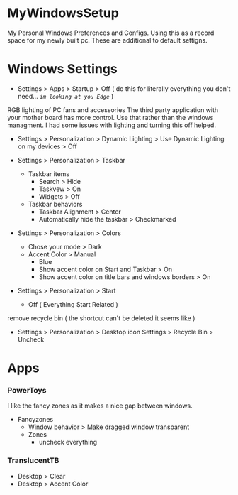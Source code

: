 # MyWindowsSetup
My Personal Windows Preferences and Configs.
Using this as a record space for my newly built pc.
These are additional to default settigns.

# Windows Settings
- Settings > Apps > Startup > Off ( do this for literally everything you don't need... *`im looking at you Edge`* )

RGB lighting of PC fans and accessories
The third party application with your mother board has more control.
Use that rather than the windows managment.
I had some issues with lighting and turning this off helped.
- Settings > Personalization > Dynamic Lighting > Use Dynamic Lighting on my devices > Off

- Settings > Personalization > Taskbar
  - Taskbar items
    - Search > Hide
    - Taskvew > On
    - Widgets > Off
  - Taskbar behaviors
    - Taskbar Alignment > Center
    - Automatically hide the taskbar > Checkmarked
      
- Settings > Personalization > Colors
  - Chose your mode > Dark
  - Accent Color > Manual
    - Blue
    - Show accent color on Start and Taskbar > On
    - Show accent color on title bars and windows borders > On

- Settings > Personalization > Start
  - Off ( Everything Start Related )

remove recycle bin ( the shortcut can't be deleted it seems like )
- Settings > Personalization > Desktop icon Settings > Recycle Bin > Uncheck
# Apps

### PowerToys
I like the fancy zones as it makes a nice gap between windows.
- Fancyzones
  - Window behavior > Make dragged window transparent
  - Zones
    - uncheck everything
      
### TranslucentTB
  - Desktop > Clear
  - Desktop > Accent Color
